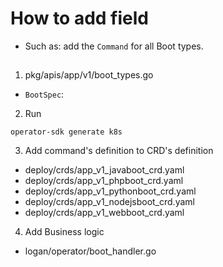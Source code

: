 # How to add field
- Such as: add the ``Command`` for all Boot types.

## 
1. pkg/apis/app/v1/boot_types.go
- ```BootSpec```:

2. Run
```shell
operator-sdk generate k8s
```

3. Add command's definition to CRD's definition
- deploy/crds/app_v1_javaboot_crd.yaml
- deploy/crds/app_v1_phpboot_crd.yaml
- deploy/crds/app_v1_pythonboot_crd.yaml
- deploy/crds/app_v1_nodejsboot_crd.yaml
- deploy/crds/app_v1_webboot_crd.yaml

4. Add Business logic
- logan/operator/boot_handler.go
